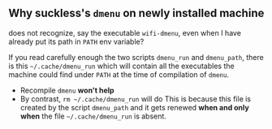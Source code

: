 ## Why suckless's `dmenu` on newly installed machine
does not recognize, say the executable `wifi-dmenu`, even when I have already put its path in `PATH` env variable?

If you read carefully enough the two scripts `dmenu_run` and `dmenu_path`, there is this `~/.cache/dmenu_run` which
will contain all the executables the machine could find under `PATH` at the time of compilation of `dmenu`.
- Recompile `dmenu` **won't help**
- By contrast, `rm ~/.cache/dmenu_run` will do
This is because this file is created by the script `dmenu_path` and it gets renewed **when and only when** the file `~/.cache/dmenu_run` is absent.











